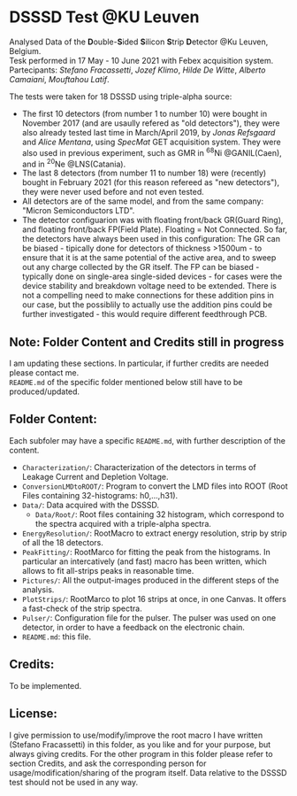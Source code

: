 # DSSSD Test @KU Leuven
Analysed Data of the **D**ouble-**S**ided **S**ilicon **S**trip **D**etector @Ku Leuven, Belgium.  
Tesk performed in 17 May - 10 June 2021 with Febex acquisition system.  
Partecipants: *Stefano Fracassetti*, *Jozef Klimo*, *Hilde De Witte*, *Alberto Camaiani*, *Mouftahou Latif*.  


The tests were taken for 18 DSSSD using triple-alpha source: 
- The first 10 detectors (from number 1 to number 10) were bought in November 2017 (and are usaully refered as "old detectors"), they were also already tested last time in March/April 2019, by *Jonas Refsgaard* and *Alice Mentana*, using *SpecMat* GET acquisition system. They were also used in previous experiment, such as GMR in <sup>68</sup>Ni @GANIL(Caen), and in <sup>20</sup>Ne @LNS(Catania).
- The last 8 detectors (from number 11 to number 18) were (recently) bought in February 2021 (for this reason refereed as "new detectors"), they were never used before and not even tested.
- All detectors are of the same model, and from the same company: "Micron Semiconductors LTD".
- The detector configuarion was with floating front/back GR(Guard Ring), and floating front/back FP(Field Plate). Floating = Not Connected. So far, the detectors have always been used in this configuration: The GR can be biased - tipically done for detectors of thickness >1500um - to ensure that it is at the same potential of the active area, and to sweep out any charge collected by the GR itself. The FP can be biased - typically done on single-area single-sided devices - for cases were the device stability and breakdown voltage need to be extended. There is not a compelling need to make connections for these addition pins in our case, but the possiblily to actually use the addition pins could be further investigated - this would require different feedthrough PCB.
 
## Note: Folder Content and Credits still in progress
I am updating these sections. In particular, if further credits are needed please contact me.  
`README.md` of the specific folder mentioned below still have to be produced/updated.
 
## Folder Content:
Each subfoler may have a specific `README.md`, with further description of the content.  
- `Characterization/`: Characterization of the detectors in terms of Leakage Current and Depletion Voltage.
- `ConversionLMDtoROOT/`: Program to convert the LMD files into ROOT (Root Files containing 32-histograms: h0,...,h31).
- `Data/`: Data acquired with the DSSSD.
     - `Data/Root/`: Root files containing 32 histogram, which correspond to the spectra acquired with a triple-alpha spectra.
- `EnergyResolution/`: RootMacro to extract energy resolution, strip by strip of all the 18 detectors.
- `PeakFitting/`: RootMarco for fitting the peak from the histograms. In particular an intercatively (and fast) macro has been written, which allows to fit all-strips peaks in reasonable time.
- `Pictures/`: All the output-images produced in the different steps of the analysis.
- `PlotStrips/`: RootMarco to plot 16 strips at once, in one Canvas. It offers a fast-check of the strip spectra.  
- `Pulser/`: Configuration file for the pulser. The pulser was used on one detector, in order to have a feedback on the electronic chain.
- `README.md`: this file.



## Credits:
To be implemented.

## License:
I give permission to use/modify/improve the root macro I have written (Stefano Fracassetti) in this folder, as you like and for your purpose,
but always giving credits. For the other program in this folder please refer to section Credits, and ask the corresponding person for usage/modification/sharing of the program itself. Data relative to the DSSSD test should not be used in any way.
